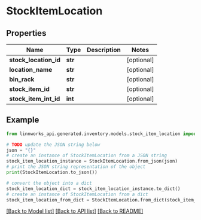 # StockItemLocation


## Properties

Name | Type | Description | Notes
------------ | ------------- | ------------- | -------------
**stock_location_id** | **str** |  | [optional] 
**location_name** | **str** |  | [optional] 
**bin_rack** | **str** |  | [optional] 
**stock_item_id** | **str** |  | [optional] 
**stock_item_int_id** | **int** |  | [optional] 

## Example

```python
from linnworks_api.generated.inventory.models.stock_item_location import StockItemLocation

# TODO update the JSON string below
json = "{}"
# create an instance of StockItemLocation from a JSON string
stock_item_location_instance = StockItemLocation.from_json(json)
# print the JSON string representation of the object
print(StockItemLocation.to_json())

# convert the object into a dict
stock_item_location_dict = stock_item_location_instance.to_dict()
# create an instance of StockItemLocation from a dict
stock_item_location_from_dict = StockItemLocation.from_dict(stock_item_location_dict)
```
[[Back to Model list]](../README.md#documentation-for-models) [[Back to API list]](../README.md#documentation-for-api-endpoints) [[Back to README]](../README.md)


